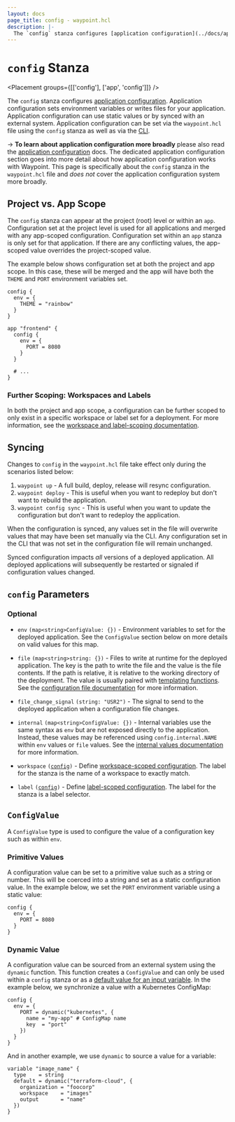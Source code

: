 ```yaml
---
layout: docs
page_title: config - waypoint.hcl
description: |-
  The `config` stanza configures [application configuration](../docs/app-config). Application configuration sets environment variables for your application that is either statically set or synced with an external system.
---
```


# `config` Stanza

<Placement groups={[['config'], ['app', 'config']]} />

The `config` stanza configures [application configuration](../docs/app-config).
Application configuration sets environment variables or writes files for
your application. Application configuration can use static values or by synced
with an external system.
Application configuration can be set via the `waypoint.hcl` file using
the `config` stanza as well as via the [CLI](../commands/config-set).

-> **To learn about application configuration more broadly** please also read the
[application configuration](../docs/app-config) docs. The dedicated application
configuration section goes into more detail about how application configuration
works with Waypoint. This page is specifically about the `config` stanza
in the `waypoint.hcl` file and _does not_ cover the application configuration
system more broadly.

## Project vs. App Scope

The `config` stanza can appear at the project (root) level or within
an `app`. Configuration set at the project level is used for all applications
and merged with any app-scoped configuration. Configuration set within an
`app` stanza is only set for that application. If there are any conflicting
values, the app-scoped value overrides the project-scoped value.

The example below shows configuration set at both the project and app scope.
In this case, these will be merged and the app will have both the `THEME`
and `PORT` environment variables set.

```hcl
config {
  env = {
    THEME = "rainbow"
  }
}

app "frontend" {
  config {
    env = {
      PORT = 8080
    }
  }

  # ...
}
```

### Further Scoping: Workspaces and Labels

In both the project and app scope, a configuration can be further scoped
to only exist in a specific workspace or label set for a deployment.
For more information, see the
[workspace and label-scoping documentation](../docs/app-config/scope).

## Syncing

Changes to `config` in the `waypoint.hcl` file take effect only during
the scenarios listed below:

1. `waypoint up` - A full build, deploy, release will resync configuration.
1. `waypoint deploy` - This is useful when you want to redeploy but don't
   want to rebuild the application.
1. `waypoint config sync` - This is useful when you want to update the
   configuration but don't want to redeploy the application.

When the configuration is synced, any values set in the file will overwrite
values that may have been set manually via the CLI. Any configuration set in the CLI
that was not set in the configuration file will remain unchanged.

Synced configuration impacts _all_ versions of a deployed application. All
deployed applications will subsequently be restarted or signaled if configuration values
changed.

## `config` Parameters

### Optional

- `env` `(map<string>ConfigValue: {})` - Environment variables to set
  for the deployed application. See the `ConfigValue` section below on more
  details on valid values for this map.

- `file` `(map<string>string: {})` - Files to write at runtime for the
  deployed application. The key is the path to write the file and the value
  is the file contents. If the path is relative, it is relative to the working
  directory of the deployment. The value is usually paired with
  [templating functions](../docs/waypoint-hcl/functions/template). See
  the [configuration file documentation](../docs/app-config/files) for more information.

- `file_change_signal` `(string: "USR2")` - The signal to send to the deployed
  application when a configuration file changes.

- `internal` `(map<string>ConfigValue: {})` - Internal variables use the
  same syntax as `env` but are not exposed directly to the application. Instead,
  these values may be referenced using `config.internal.NAME` within `env`
  values or `file` values. See the
  [internal values documentation](../docs/app-config/internal) for more information.

- `workspace` <code>([config](#config-parameters))</code> - Define
  [workspace-scoped configuration](../docs/app-config/scope#workspace-scoping).
  The label for the stanza is the name of a workspace to exactly match.

- `label` <code>([config](#config-parameters))</code> - Define
  [label-scoped configuration](../docs/app-config/scope#label-scoping).
  The label for the stanza is a label selector.

## `ConfigValue`

A `ConfigValue` type is used to configure the value of a configuration key
such as within `env`.

### Primitive Values

A configuration value can be set to a primitive value such as a string
or number. This will be coerced into a string and set as a static configuration
value. In the example below, we set the `PORT` environment variable using
a static value:

```hcl
config {
  env = {
    PORT = 8080
  }
}
```

### Dynamic Value

A configuration value can be sourced from an external system using the
`dynamic` function. This function creates a `ConfigValue` and can only be used
within a `config` stanza or as a
[default value for an input variable](../docs/waypoint-hcl/variables/dynamic).
In the example below, we synchronize a value with a Kubernetes ConfigMap:

```hcl
config {
  env = {
    PORT = dynamic("kubernetes", {
      name = "my-app" # ConfigMap name
      key  = "port"
    })
  }
}
```

And in another example, we use `dynamic` to source a value for a variable:

```hcl
variable "image_name" {
  type    = string
  default = dynamic("terraform-cloud", {
    organization = "foocorp"
    workspace    = "images"
    output       = "name"
  })
}
```

